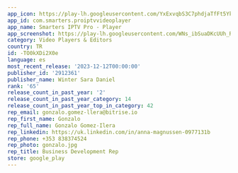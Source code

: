 ```yaml
---
app_icon: https://play-lh.googleusercontent.com/YxExvqbS3C7phdjaTfFt5Ykn3-_Dx6Efi9blCWG3LPrwJTYEnblayNDgo3bwj3YZ1Oo
app_id: com.smarters.proiptvvideoplayer
app_name: Smarters IPTV Pro - Player
app_screenshot: https://play-lh.googleusercontent.com/WNs_ibSuaDKcUUh_ROwL_OIRyKCRd492A_yD10Nmz1X9fTj9ZFrbp7TaC3DZBuZbyw
category: Video Players & Editors
country: TR
id: -TO0kXDi2X0e
language: es
most_recent_release: '2023-12-12T00:00:00'
publisher_id: '2912361'
publisher_name: Winter Sara Daniel
rank: '65'
release_count_in_past_year: '2'
release_count_in_past_year_category: 14
release_count_in_past_year_top_in_category: 42
rep_email: gonzalo.gomez-llera@bitrise.io
rep_first_name: Gonzalo
rep_full_name: Gonzalo Gomez-Ilera
rep_linkedin: https://uk.linkedin.com/in/anna-magnussen-0977131b
rep_phone: +353 838374524
rep_photo: gonzalo.jpg
rep_title: Business Development Rep
store: google_play
---
```

